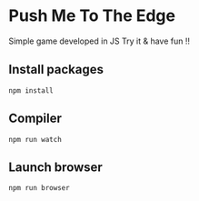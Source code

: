 
# Push Me To The Edge

Simple game developed in JS 
Try it & have fun !!

## Install packages

```shell
npm install
```

## Compiler

```shell
npm run watch
```

## Launch browser

```shell
npm run browser
```